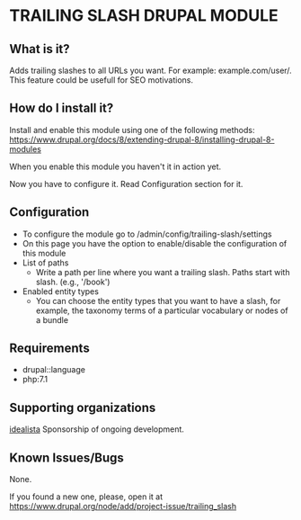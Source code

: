 # TRAILING SLASH DRUPAL MODULE

## What is it?

Adds trailing slashes to all URLs you want.
For example: example.com/user/.
This feature could be usefull for SEO motivations.

## How do I install it?

Install and enable this module using one of the following methods:
https://www.drupal.org/docs/8/extending-drupal-8/installing-drupal-8-modules

When you enable this module you haven't it in action yet. 

Now you have to configure it. Read Configuration section for it.

## Configuration

* To configure the module go to /admin/config/trailing-slash/settings
* On this page you have the option to enable/disable the configuration of this module
* List of paths 
  * Write a path per line where you want a trailing slash. Paths start with slash. (e.g., '/book')
* Enabled entity types
  * You can choose the entity types that you want to have a slash, for example, the taxonomy terms of a particular vocabulary or nodes of a bundle 

## Requirements

 * drupal::language
 * php:7.1
 
## Supporting organizations

 [idealista](https://github.com/idealista/) Sponsorship of ongoing development.
 
## Known Issues/Bugs

 None.
 
 If you found a new one, please, open it at https://www.drupal.org/node/add/project-issue/trailing_slash
